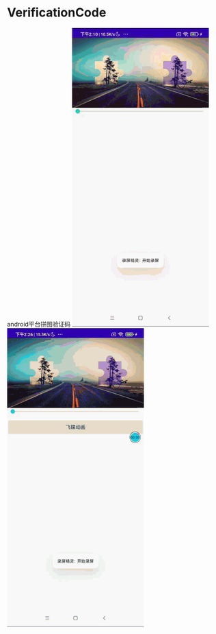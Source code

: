 # VerificationCode
android平台拼图验证码
![image](https://github.com/DenisWW/VerificationCode/blob/master/gif/20200430141035.gif)
![image](https://github.com/DenisWW/VerificationCode/blob/master/gif/20200521142632.gif)
